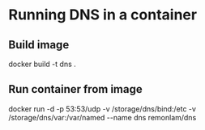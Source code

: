 # Running DNS in a container

## Build image
docker build -t dns .

## Run container from image
docker run -d -p 53:53/udp -v /storage/dns/bind:/etc -v /storage/dns/var:/var/named --name dns remonlam/dns
